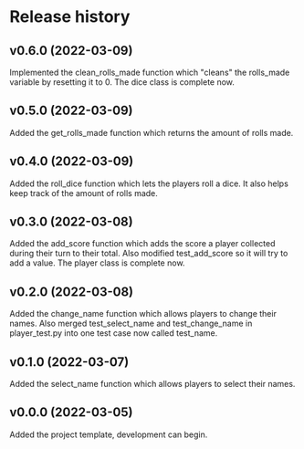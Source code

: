 Release history
========================
v0.6.0 (2022-03-09)
------------------------
Implemented the clean_rolls_made function which "cleans" the
rolls_made variable by resetting it to 0.
The dice class is complete now.

v0.5.0 (2022-03-09)
------------------------
Added the get_rolls_made function which returns the amount of rolls made.

v0.4.0 (2022-03-09)
------------------------
Added the roll_dice function which lets the players roll a dice.
It also helps keep track of the amount of rolls made.

v0.3.0 (2022-03-08)
------------------------
Added the add_score function which adds the score a player collected during
their turn to their total. Also modified test_add_score so it will try to
add a value. The player class is complete now.

v0.2.0 (2022-03-08)
------------------------
Added the change_name function which allows players to change their names.
Also merged test_select_name and test_change_name in player_test.py into
one test case now called test_name.

v0.1.0 (2022-03-07)
------------------------
Added the select_name function which allows players to select their names.

v0.0.0 (2022-03-05)
------------------------

Added the project template, development can begin.
